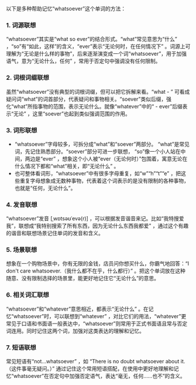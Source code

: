 以下是多种帮助记忆“whatsoever”这个单词的方法：

### 1. 词源联想
“whatsoever”其实是“what so ever”的结合形式。“what”常见意思为“什么” ，“so”有“如此，这样”的含义，“ever”表示“无论何时，在任何情况下” 。词源上可理解为“无论是什么样的事物”，后来逐渐演变成一个词“whatsoever”，用于加强语气，意为“无论什么，任何” ，常用于否定句中强调没有任何限制。

### 2. 词根词缀联想
虽然“whatsoever”没有典型的词根词缀，但可以把它拆解来看。“what - ” 可看成疑问词“what”的词首部分，代表疑问和事物相关。“soever”类似后缀，强化“what”所指事物的范围，表示无论什么。就像“whatever”中的“ - ever”后缀表示“无论” ，这里“soever”也起到类似强调范围的作用。

### 3. 词形联想
 - “whatsoever”字母较多，可拆分成“what”和“soever”两部分。 “what”是常见词，先记住熟悉部分。“soever”部分可进一步联想， “so”像一个小人站在中间，两边是“ever” ，想象这个小人被“ever（无论何时）”包围着，寓意无论在什么情况下都和“what”相关，即“无论什么” 。
 - 也可整体看词形，“whatsoever”中有很多字母重复，如“w”“h”“t”“e” ，把这些重复字母想象成无数种事物，代表着这个词表示的是没有限制的各种事物，也就是“任何，无论什么”。

### 4. 发音联想
“whatsoever”发音 [ˌwɒtsəʊˈevə(r)] ，可以根据发音谐音来记。比如“我特搜爱我”，联想成“我特别搜索了所有东西，因为无论什么东西我都爱” ，通过这个有趣的谐音和联想场景记住单词的发音和含义。

### 5. 场景联想
想象在一个购物场景中，你有无限的金钱，店员问你想买什么，你霸气地回答：“I don't care whatsoever.（我什么都不在乎，什么都行）” 。把这个单词放在这种随意、没有限制选择的场景里，能更好地记住它“无论什么”的意思。

### 6. 相关词汇联想
“whatsoever”和“whatever”意思相近，都表示“无论什么” 。在记忆“whatsoever”时，可以联想到“whatever” ，对比它们的用法，“whatever”更常见于口语和书面语一般表达中，“whatsoever”则常用于正式书面语且常与否定词连用。同时记住这两个词，加强对这类表达的理解和记忆。

### 7. 短语联想
常见短语有“not...whatsoever” ，如 “There is no doubt whatsoever about it.（这件事毫无疑问。）” 通过记住这个常用短语搭配，在使用中更好地理解和记忆“whatsoever”在否定句中加强否定语气，表达“毫无，任何……也不”的含义。 